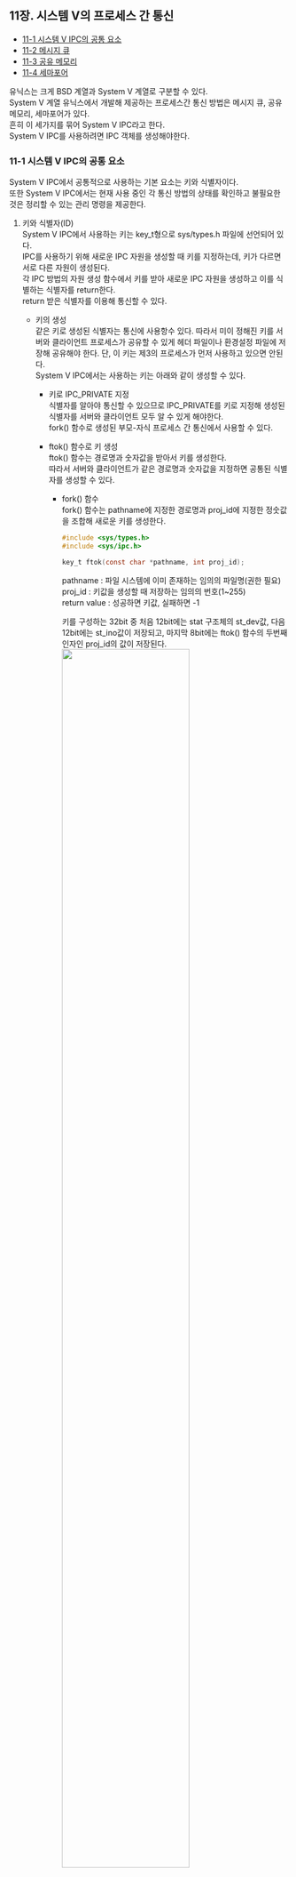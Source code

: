  ## 11장. **시스템 V의 프로세스 간 통신**

  * [11-1 시스템 V IPC의 공통 요소](#11-1-시스템-v-ipc의-공통-요소)
  * [11-2 메시지 큐](#11-2-메시지-큐)
  * [11-3 공유 메모리](#11-3-공유-메모리)
  * [11-4 세마포어](#11-4-세마포어)  

  유닉스는 크게 BSD 계열과 System V 계열로 구분할 수 있다.  
  System V 계열 유닉스에서 개발해 제공하는 프로세스간 통신 방법은 메시지 큐, 공유 메모리, 세마포어가 있다.  
  흔히 이 세가지를 묶어 System V IPC라고 한다.  
  System V IPC를 사용하려면 IPC 객체를 생성해야한다.

### 11-1 시스템 V IPC의 공통 요소  
  System V IPC에서 공통적으로 사용하는 기본 요소는 키와 식별자이다.  
  또한 System V IPC에서는 현재 사용 중인 각 통신 방법의 상태를 확인하고 불필요한 것은 정리할 수 있는 관리 명령을 제공한다.

  1. 키와 식별자(ID)  
    System V IPC에서 사용하는 키는 key_t형으로 sys/types.h 파일에 선언되어 있다.  
    IPC를 사용하기 위해 새로운 IPC 자원을 생성할 때 키를 지정하는데, 키가 다르면 서로 다른 자원이 생성된다.  
    각 IPC 방법의 자원 생성 함수에서 키를 받아 새로운 IPC 자원을 생성하고 이를 식별하는 식별자를 return한다.  
    return 받은 식별자를 이용해 통신할 수 있다.  

      * 키의 생성  
        같은 키로 생성된 식별자는 통신에 사용항수 있다. 
        따라서 미이 정해진 키를 서버와 클라이언트 프로세스가 공유할 수 있게 헤더 파일이나 환경설정 파일에 저장해 공유해야 한다.
        단, 이 키는 제3의 프로세스가 먼저 사용하고 있으면 안된다.  
        System V IPC에서는 사용하는 키는 아래와 같이 생성할 수 있다.  
        
        * 키로 IPC_PRIVATE 지정  
          식별자를 알아야 통신할 수 있으므로 IPC_PRIVATE를 키로 지정해 생성된 식별자를 서버와 클라이언트 모두 알 수 있게 해야한다.  
          fork() 함수로 생성된 부모-자식 프로세스 간 통신에서 사용할 수 있다.  
        
        * ftok() 함수로 키 생성  
          ftok() 함수는 경로명과 숫자값을 받아서 키를 생성한다.  
          따라서 서버와 클라이언트가 같은 경로명과 숫자값을 지정하면 공통된 식별자를 생성할 수 있다.

          * fork() 함수  
            fork() 함수는 pathname에 지정한 경로명과 proj_id에 지정한 정숫값을 조합해 새로운 키를 생성한다.  
            ``` c
            #include <sys/types.h>
            #include <sys/ipc.h>

            key_t ftok(const char *pathname, int proj_id);
            ```
            pathname : 파일 시스템에 이미 존재하는 임의의 파일명(권한 필요)  
            proj_id : 키값을 생성할 때 저장하는 임의의 번호(1~255)  
            return value : 성공하면 키값, 실패하면 -1  

            키를 구성하는 32bit 중 처음 12bit에는 stat 구조체의 st_dev값, 다음 12bit에는 st_ino값이 저장되고, 마지막 8bit에는 ftok() 함수의 두번째 인자인 proj_id의 값이 저장된다.  
            <img src="../image/11.Communication_in_SystemV/key_value_structure.png" width="75%">  

  2. IPC 공통 구조체  
    System V IPC를 사용하기 위해 해당 IPc의 자원을 생성하면 IPC 공통 구조체가 정의된다.  
    System V IPC에서 공통으로 사용하는 IPC 공통 구조체는 sys/ipc.h 파일에 정의되어 있으며, 리눅스에서는 이전 시스템과의 호환성을 위해 이 구조체를 유지하고 있다.  
    *주의!  
    IPC 구조체는 사용이 끝나면 반드시 프로그램 안에서 삭제해야 한다.  
    IPC 구조체를 삭제하지 않으면 계속 남아 있게 된다.  
    그런데 시스템에서 제공 가능한 IPC 구조체의 총 개수가 한정되어 있으므로, 사용하지 않는 IPC 구조체가 계속 남아 있으면 시스템 자원을 낭비하게 되고, IPC를 사용해야하는 프로세스가 사용하지 못하게 될수도 있다.*
      ``` c
      struct ipc_perm {
        key_t _key;
        uid_t uid;
        gid_t gid;
        uid_t cuid;
        gid_t cgid;
        unsigned short mode;
        unsigned short _seq;
      };
      ```
      _key : 키 값  
      uid : 구조체의 소유자 ID  
      gid : 구조체의 소유 그룹 ID  
      cuid : 구조체를 생성한 소유자 ID  
      cgid : 구조체를 생성한 그룹 ID  
      mode : 구조체에 대한 접근 권한  
      _seq : 일련번호

  3. System V IPC 정보 검색  
    System V IPC의 정보를 검색하고 현재 상태를 확인하는 명령은 `ipcs`다.  
    `ipcs` 명령을 사용하는 동안에도 IPC의 상태가 변경될 수 있다.  
    `ipcs` 명령은 검색하는 순간의 정확성만 보장한다.  

      * ipcs 명령의 기본 형식  
        ```
        ipcs [-ihVmqsaclptu]
        ```
      1. 기본 옵션
        
        |옵션|설명|
        |:--:|--|
        |-i id|특정 id에 대한 정보 출력</br> -m, -q, -s 중 하나와 결합해 사용한다.|
        |-h|도움말 출력|
        |-v|버전 정보 출력|
        
      2. 지원 옵션

        |옵션|설명|
        |:--:|--|
        |-m|공유 메모리 정보 검색|
        |-q|메시지 큐 정보 검색|
        |-s|세마포어 정보 검색|
        |-a|공유 메모리, 메시지 큐, 세마포어 정보를 전부 검색(default)|
        
      3. 출력 옵션
        출력 옵션은 하나만 지정
        
        |옵션|설명|
        |:--:|--|
        |-c|IPC 자원을 생성한 사용자와 소유자 정보 출력|
        |-l|사용할수 있는 공유 메모리, 메시지 큐, 세마포어읜 제한값 출력|
        |-p|자원의 생성자와 마지막 운영자의 PID 출력|
        |-t|시간 정보 출력|
        |-u|요약 정보 출력|

      4. 표현 형식  
        -l 옵션에서만 적용

        |옵션|설명|
        |:--:|--|
        |-b|크기 정보를 byte 단위로 출력|
        |--human|크기 정보를 사용자가 읽기 편한 형식으로 출력|

  4. System V IPC 자원의 생성과 삭제  
    System V IPC 자원을 명령으로 `ipcmk` 명령을 사용하고, 불필요한 IPC 자원을 삭제할 때는 `ipcrm` 명령을 사용한다.  

      * ipcmk 명령    
        ```
        ipcmk [options]
        ```
        |옵션|설명|
        |:--:|--|
        |-M size|size에 지정한 byte 크기로 공유 메모리 생성</br>KB, MB, GB 단위 사용|
        |-Q|메시지 큐를 생성|
        |-s number|number에 지정한 개수의 요소를 갖는 세마포어 생성|
        |-p mode|자원의 접근 권한 지정(default: 0644)|
        
      * ipcrm 명령  
        ```
        ipcrm [options]
        ```
        |옵션|설명|
        |:--:|--|
        |-a|모든 자원 제거|
        |-M shmkey|shmkey로 생성한 공유 메모리의 마지막 연결이 헤제된 뒤 공유 메모리 제거|
        |-m shmid|shmid로 지정한 공유 메모리 삭제</br>공유 메모리에 대한 마지막 헤제 동작 이후 관련된 메모리 세그먼트가 제거됨|
        |-Q msgkey|msgkey로 생성한 메시지 큐 제거|
        |-q msgid|msgid로 지정한 메시지 큐 삭제|
        |-S semkey|semkey로 생성한 세마포어 삭제|
        |-s semid|semid로 지정한 세마포어 삭제|

### 11-2 메시지 큐  
  메시지 큐는 파이프와 유사하다.  
  하지만 **파이프는 스트림 기반** 으로 동작하고, **메시지 큐는 메시지(or 패킷)** 단위로 동작한다.  
  각 메시지의 최대 크기는 제한되어 있으며, 수신 프로세스는 메시지 유형을 선택해 메시지를 받는다.

  * 메시지 큐로 식별자 생성  
    ``` c
    #include <sys/types.h>
    #include <sys/ipc.h>
    #include <sys/msg.h>

    int msgget(key_t key, int msgflg);
    ```
    key : 메시지 큐를 식별하는 키  
    msgflg : 메시지 큐의 속성을 설정하는 플래그  
    return value : 성공하면 메시지 큐 식별자, 실패하면 -1  

    

### 11-3 공유 메모리  

### 11-4 세마포어  

##### (참고)